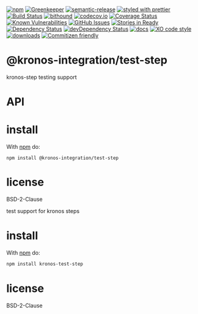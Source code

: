 [![npm](https://img.shields.io/npm/v/kronos-test-step.svg)](https://www.npmjs.com/package/kronos-test-step)
[![Greenkeeper](https://badges.greenkeeper.io/Kronos-Integration/kronos-test-step.svg)](https://greenkeeper.io/)
[![semantic-release](https://img.shields.io/badge/%20%20%F0%9F%93%A6%F0%9F%9A%80-semantic--release-e10079.svg)](https://github.com/Kronos-Integration/kronos-test-step)
[![styled with prettier](https://img.shields.io/badge/styled_with-prettier-ff69b4.svg)](https://github.com/prettier/prettier)
[![Build Status](https://secure.travis-ci.org/Kronos-Integration/kronos-test-step.png)](http://travis-ci.org/Kronos-Integration/kronos-test-step)
[![bithound](https://www.bithound.io/github/Kronos-Integration/kronos-test-step/badges/score.svg)](https://www.bithound.io/github/Kronos-Integration/kronos-test-step)
[![codecov.io](http://codecov.io/github/Kronos-Integration/kronos-test-step/coverage.svg?branch=master)](http://codecov.io/github/Kronos-Integration/kronos-test-step?branch=master)
[![Coverage Status](https://coveralls.io/repos/Kronos-Integration/kronos-test-step/badge.svg)](https://coveralls.io/r/Kronos-Integration/kronos-test-step)
[![Known Vulnerabilities](https://snyk.io/test/github/Kronos-Integration/kronos-test-step/badge.svg)](https://snyk.io/test/github/Kronos-Integration/kronos-test-step)
[![GitHub Issues](https://img.shields.io/github/issues/Kronos-Integration/kronos-test-step.svg?style=flat-square)](https://github.com/Kronos-Integration/kronos-test-step/issues)
[![Stories in Ready](https://badge.waffle.io/Kronos-Integration/kronos-test-step.svg?label=ready&title=Ready)](http://waffle.io/Kronos-Integration/kronos-test-step)
[![Dependency Status](https://david-dm.org/Kronos-Integration/kronos-test-step.svg)](https://david-dm.org/Kronos-Integration/kronos-test-step)
[![devDependency Status](https://david-dm.org/Kronos-Integration/kronos-test-step/dev-status.svg)](https://david-dm.org/Kronos-Integration/kronos-test-step#info=devDependencies)
[![docs](http://inch-ci.org/github/Kronos-Integration/kronos-test-step.svg?branch=master)](http://inch-ci.org/github/Kronos-Integration/kronos-test-step)
[![XO code style](https://img.shields.io/badge/code_style-XO-5ed9c7.svg)](https://github.com/sindresorhus/xo)
[![downloads](http://img.shields.io/npm/dm/kronos-test-step.svg?style=flat-square)](https://npmjs.org/package/kronos-test-step)
[![Commitizen friendly](https://img.shields.io/badge/commitizen-friendly-brightgreen.svg)](http://commitizen.github.io/cz-cli/)

# @kronos-integration/test-step

kronos-step testing support

# API

# install

With [npm](http://npmjs.org) do:

```shell
npm install @kronos-integration/test-step
```

# license

BSD-2-Clause

test support for kronos steps

# install

With [npm](http://npmjs.org) do:

```sh
npm install kronos-test-step
```

# license

BSD-2-Clause
